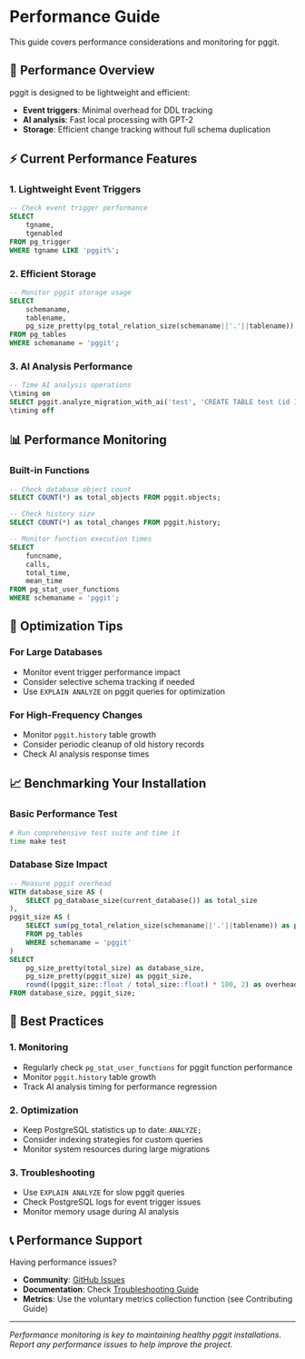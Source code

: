 # Performance Guide

This guide covers performance considerations and monitoring for pggit.

## 🎯 Performance Overview

pggit is designed to be lightweight and efficient:
- **Event triggers**: Minimal overhead for DDL tracking
- **AI analysis**: Fast local processing with GPT-2
- **Storage**: Efficient change tracking without full schema duplication

## ⚡ Current Performance Features

### 1. Lightweight Event Triggers
```sql
-- Check event trigger performance
SELECT 
    tgname,
    tgenabled 
FROM pg_trigger 
WHERE tgname LIKE 'pggit%';
```

### 2. Efficient Storage
```sql
-- Monitor pggit storage usage
SELECT 
    schemaname,
    tablename,
    pg_size_pretty(pg_total_relation_size(schemaname||'.'||tablename)) as size
FROM pg_tables 
WHERE schemaname = 'pggit';
```

### 3. AI Analysis Performance
```sql
-- Time AI analysis operations
\timing on
SELECT pggit.analyze_migration_with_ai('test', 'CREATE TABLE test (id INT);', 'manual');
\timing off
```

## 📊 Performance Monitoring

### Built-in Functions
```sql
-- Check database object count
SELECT COUNT(*) as total_objects FROM pggit.objects;

-- Check history size
SELECT COUNT(*) as total_changes FROM pggit.history;

-- Monitor function execution times
SELECT 
    funcname,
    calls,
    total_time,
    mean_time
FROM pg_stat_user_functions 
WHERE schemaname = 'pggit';
```

## 🚀 Optimization Tips

### For Large Databases
- Monitor event trigger performance impact
- Consider selective schema tracking if needed
- Use `EXPLAIN ANALYZE` on pggit queries for optimization

### For High-Frequency Changes
- Monitor `pggit.history` table growth
- Consider periodic cleanup of old history records
- Check AI analysis response times

## 📈 Benchmarking Your Installation

### Basic Performance Test
```bash
# Run comprehensive test suite and time it
time make test
```

### Database Size Impact
```sql
-- Measure pggit overhead
WITH database_size AS (
    SELECT pg_database_size(current_database()) as total_size
),
pggit_size AS (
    SELECT sum(pg_total_relation_size(schemaname||'.'||tablename)) as pggit_size
    FROM pg_tables 
    WHERE schemaname = 'pggit'
)
SELECT 
    pg_size_pretty(total_size) as database_size,
    pg_size_pretty(pggit_size) as pggit_size,
    round((pggit_size::float / total_size::float) * 100, 2) as overhead_percent
FROM database_size, pggit_size;
```

## 🎯 Best Practices

### 1. Monitoring
- Regularly check `pg_stat_user_functions` for pggit function performance
- Monitor `pggit.history` table growth
- Track AI analysis timing for performance regression

### 2. Optimization
- Keep PostgreSQL statistics up to date: `ANALYZE;`
- Consider indexing strategies for custom queries
- Monitor system resources during large migrations

### 3. Troubleshooting
- Use `EXPLAIN ANALYZE` for slow pggit queries
- Check PostgreSQL logs for event trigger issues
- Monitor memory usage during AI analysis

## 📞 Performance Support

Having performance issues?

- **Community**: [GitHub Issues](https://github.com/evoludigit/pggit/issues)
- **Documentation**: Check [Troubleshooting Guide](../getting-started/Troubleshooting.md)
- **Metrics**: Use the voluntary metrics collection function (see Contributing Guide)

---

*Performance monitoring is key to maintaining healthy pggit installations. Report any performance issues to help improve the project.*